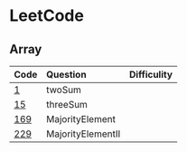 # LeetCode

## Array

| Code                   | Question           | Difficulity |
| :--------------------- | :----------------- | :-------    |
| [1](https://github.com/Echo226/LeetCode/blob/master/1_twoSum.py)                     | twoSum             |             |
| [15](https://github.com/Echo226/LeetCode/blob/master/15_threeSum.py)                     | threeSum           |             |
| [169](https://github.com/Echo226/LeetCode/blob/master/169_majorityElement.py)                    | MajorityElement    |             |
| [229](https://github.com/Echo226/LeetCode/blob/master/229_majorityElementII.py)                    | MajorityElementII  |             |

